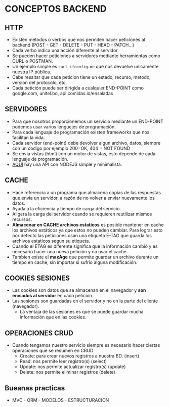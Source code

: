 # CONCEPTOS BACKEND
## HTTP
* Existen métodos o verbos que nos permiten hacer peticiones al backend (POST - GET - DELETE - PUT - HEAD - PATCH...)
* Cada verbo indica una acción diferente al servidor
* Se pueden hacer peticiones a servidores mediante herramientas como CURL o POSTMAN. 
* Un ejemplo simple es `curl ifconfig.me` que nos devuelve unicamente nuestra IP pública.
* Cabe resaltar que cada peticion tiene un estado, recurso, metodo, version del protocolo, etc. 
* Cada petición puede ser dirigida a cualquier END-POINT como google.com, unitel.bo, api.comidas.io/ensaladas


## SERVIDORES
* Para que nosotros proporcionemos un servicio mediante un END-POINT podemos usar varios lenguejes de programación. 
* Para cada lenguaje de programación existen frameworks que nos facilitan la vida.
* Cada servidor (end-point) debe devolver algun archivo, datos, siempre con un código por ejemplo 200=OK, 404 = NOT FOUND
* Se envia vistas (html) con un motor de vistas, esto depende de cada lenguaje de programación. 
* <a href="github.com/coderoycc/api-node">AQUÍ</a> hay una API con NODEJS simple y minimalista.

## CACHE
* Hace referencia a un programa que almacena copias de las respuestas que envia un servidor, a razón de no volver a enviar nuevamente los datos.
* Ayuda a la eficiencia y tiempo de carga del servicio.
* Aligera la carga del servidor cuando se requieren reutilizar mismos recursos.
* **Almacenar en CACHE archivos estaticos** es posible mantener en cache los archivos estáticos ya que estos no pueden cambiar. Para lograr esto por defecto las peticiones usan una etiqueta E-TAG que guarda los archivos estaticos segun su etiqueta.
* Cuando el ETAG es diferente significa que la información cambió y es necesario hacer una nueva petición y no usar el cache.
* Tambien existe el **maxAge** que permite guardar un archivo durante un tiempo en cache, sin importar si sufrio alguna modificación.

## COOKIES SESIONES
* Las cookies son datos que se almacenan en el navegador y **son enviados al servidor** en cada petición.
* Las sesiones son guardadas en el servidor y no en la parte del cliente (navegador).
  * La ventaja de las sesiones es que se puede guardar mucha información que en las cookies.

## OPERACIONES CRUD
* Cuando tengamos nuestro servicio siempre es necesario hacer ciertas operaciones que se resumen en CRUD
  * Create: para crear nuevos registros a nuestra BD. (insert)
  * Read: nos permite leer registro(s) (select)
  * Update: nos permite actualizar registro(s) (update)
  * Delete: nos permite eliminar registros (delete)

## Bueanas practicas
* MVC - ORM - MODELOS - ESTRUCTURACION

